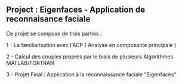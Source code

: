 ## Project : Eigenfaces - Application de reconnaisance faciale 

Ce projet se compose de trois parties :

<p> 1 - La familiarisation avec l'ACP ( Analyse en composante principale ) <p>
<p> 2 - Calcul des couples propres par le biais de plusieurs Algorithmes MATLAB/FORTRAN <p>
<p> 3 - Projet Final : Application à la reconnaissance faciale "Eigenfaces" <p>
